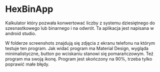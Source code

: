 # HexBinApp
Kalkulator który pozwała konwertować liczby z systemu dziesiętnego do szesnastkowego lub binarnego i na odwrót.
Ta aplikacja  jest napisana w android studio.

W folderze screenshots znajdują się zdjęcia z ekranu telefonu na którym testuje ten program. 
Jak widać program ma Material Design, wygląda minimalistyczne, button po wciskaniu stanowi się pomarańczowym.
Teź program ma swoją ikonę. Program jest skończony na 90%, trzeba tylko poprawić małe błędy. 
